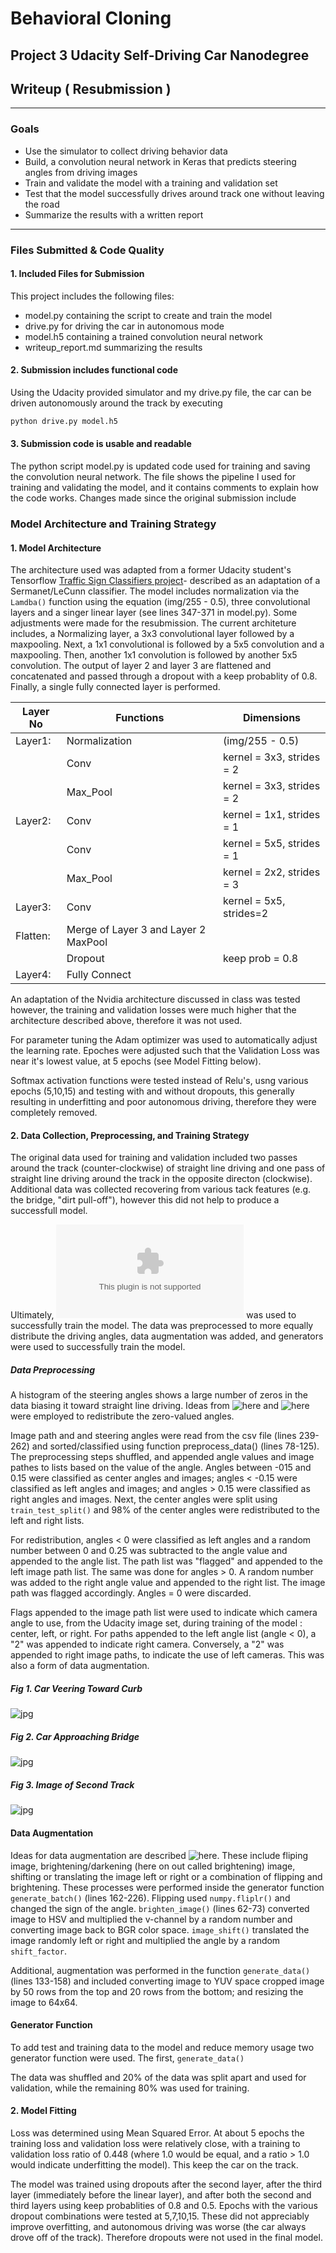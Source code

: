 # **Behavioral Cloning**
## **Project 3 Udacity Self-Driving Car Nanodegree** 

## Writeup ( Resubmission )
---

### Goals 
* Use the simulator to collect driving behavior data
* Build, a convolution neural network in Keras that predicts steering angles from driving images
* Train and validate the model with a training and validation set
* Test that the model successfully drives around track one without leaving the road
* Summarize the results with a written report

---
### Files Submitted & Code Quality

#### 1. Included Files for Submission

This project includes the following files:
* model.py containing the script to create and train the model
* drive.py for driving the car in autonomous mode
* model.h5 containing a trained convolution neural network 
* writeup_report.md summarizing the results

#### 2. Submission includes functional code
Using the Udacity provided simulator and my drive.py file, the car can be driven autonomously around the track by executing 
```sh
python drive.py model.h5
```

#### 3. Submission code is usable and readable

The python script model.py is updated code used for training and saving the convolution neural network. The file shows the pipeline I used for training and validating the model, and it contains comments to explain how the code works. Changes made since the original submission include 

### Model Architecture and Training Strategy

#### 1. Model Architecture 

The architecture used was adapted from a former Udacity student's Tensorflow [Traffic Sign Classifiers project](https://github.com/jeremy-shannon/CarND-Traffic-Sign-Classifier-Project/blob/master/Traffic_Sign_Classifier.ipynb)- described as an adaptation of a Sermanet/LeCunn classifier. The model includes normalization via the `Lamdba()` function using the equation (img/255 - 0.5), three convolutional layers and a singer linear layer (see lines 347-371 in model.py). Some adjustments were made for the resubmission. The current architeture includes, a Normalizing layer, a 3x3 convolutional layer followed by a maxpooling. Next, a 1x1 convolutional is followed by a 5x5 convolution and a maxpooling. Then, another 1x1 convolution is followed by another 5x5 convolution. The output of layer 2 and layer 3 are flattened and concatenated and passed through a dropout with a keep probablity of 0.8. Finally, a single fully connected layer is performed. 



| Layer No  | Functions     |Dimensions                                   |
|-----------|---------------|---------------------------------------------|
|Layer1:    |Normalization  |(img/255 - 0.5)  |
|           |Conv           |kernel = 3x3, strides = 2 |
|           |Max_Pool       |kernel = 3x3, strides = 2                  |
|Layer2:    |Conv           |kernel = 1x1, strides = 1 |
|           |Conv           |kernel = 5x5, strides = 1 |
|           |Max_Pool       |kernel = 2x2, strides = 3 |
|Layer3:  |Conv           |kernel = 5x5, strides=2   |
|Flatten:    |Merge of Layer 3 and Layer 2 MaxPool |                    |    
|           |Dropout  | keep prob = 0.8
|Layer4:    |Fully Connect  |

An adaptation of the Nvidia architecture discussed in class was tested however, the training and validation losses were much higher that the architecture described above, therefore it was not used. 

For parameter tuning the Adam optimizer was used to automatically adjust the learning rate. Epoches were adjusted such that the Validation Loss was near it's lowest value, at 5 epochs (see Model Fitting below). 

Softmax activation functions were tested instead of Relu's, usng various epochs (5,10,15) and testing with and without dropouts, this generally resulting in underfitting and poor autonomous driving, therefore they were completely removed. 

#### 2. Data Collection, Preprocessing, and Training Strategy

The original data used for training and validation included two passes around the track (counter-clockwise) of straight line driving and one pass of straight line driving around the track in the opposite directon (clockwise). Additional data was collected recovering from various tack features (e.g. the bridge, "dirt pull-off"), however this did not help to produce a successfull model. 

Ultimately, ![Udacity driving data](https://d17h27t6h515a5.cloudfront.net/topher/2016/December/584f6edd_data/data.zip) was used to successfully train the model. The data was preprocessed to more equally distribute the driving angles, data augmentation was added,  and generators were used to successfully train the model.

##### Data Preprocessing

A histogram of the steering angles shows a large number of zeros in the data biasing it toward straight line driving. Ideas from ![here](https://medium.com/@mohankarthik/cloning-a-car-to-mimic-human-driving-5c2f7e8d8aff) and ![here](https://medium.com/@fromtheast/you-dont-need-lots-of-data-udacity-behavioral-cloning-6d2d87316c52) were employed to redistribute the zero-valued angles. 

Image path and and steering angles were read from the csv file (lines 239-262) and sorted/classified using function preprocess_data() (lines 78-125). The preprocessing steps shuffled, and appended angle values and image pathes to lists based on the value of the angle. Angles between -015 and 0.15 were classified as center angles and images; angles < -0.15 were classified as left angles and images; and angles > 0.15 were classified as right angles and images. Next, the center angles were split using `train_test_split()` and 98% of the center angles were redistributed to the left and right lists. 

For redistribution, angles < 0 were classified as left angles and a random number between 0 and 0.25 was subtracted to the angle value and appended to the angle list. The path list was "flagged" and appended to the left image path list. The same was done for angles > 0. A random number was added to the right angle value and appended to the right list. The image path was flagged accordingly. Angles = 0 were discarded. 

Flags appended to the image path list were used to indicate which camera angle to use, from the Udacity image set, during training of the model : center, left, or right. For paths appended to the left angle list (angle < 0), a "2" was appended to indicate right camera. Conversely, a "2" was appended to right image paths, to indicate the use of left cameras. This was also a form of data augmentation.


##### Fig 1. Car Veering Toward Curb
![jpg](images/curb.jpg)

##### Fig 2. Car Approaching Bridge
![jpg](images/bridge.jpg)


##### Fig 3. Image of Second Track
![jpg](images/track2.jpg)


#### Data Augmentation

Ideas for data augmentation are described ![here](https://chatbotslife.com/using-augmentation-to-mimic-human-driving-496b569760a9). These include fliping image, brightening/darkening (here on out called brightening) image, shifting or translating the image left or right or a combination of flipping and brightening. These processes were performed inside the generator function `generate_batch()` (lines 162-226). Flipping used `numpy.fliplr()` and changed the sign of the angle. `brighten_image()` (lines 62-73) converted image to HSV and multiplied the v-channel by a random number and converting image back to BGR color space. `image_shift()` translated the image randomly left or right and multiplied the angle by a random `shift_factor`.

Additional, augmentation was performed in the function `generate_data()` (lines 133-158) and included converting image to YUV space cropped image by 50 rows from the top and 20 rows from the bottom; and resizing the image to 64x64.

#### Generator Function

To add test and training data to the model and reduce memory usage two generator function were used. The first, `generate_data()` 


The data was shuffled and 20% of the data was split apart and used for validation, while the remaining 80% was used for training.

#### 2. Model Fitting

Loss was determined using Mean Squared Error. At about 5 epochs the training loss and validation loss were relatively close, with a training to validation loss ratio of 0.448 (where 1.0 would be equal, and a ratio > 1.0 would indicate underfitting the model). This keep the car on the track. 

The model was trained using dropouts after the second layer, after the third layer (immediately before the linear layer), and after both the second and third layers using keep probablities of 0.8 and 0.5. Epochs with the various dropout combinations were tested at 5,7,10,15. These did not appreciably improve overfitting, and autonomous driving was worse (the car always drove off of the track). Therefore dropouts were not used in the final model. 
